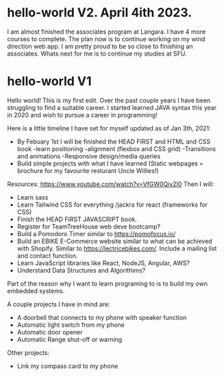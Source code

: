 # hello-world V2. April 4ith 2023.

I am almost finished the associates program at Langara. I have 4 more courses to complete. The plan now is to continue working on my wind direction web app. I am pretty proud to be so close to finishing an associates. Whats next for me is to continue my studies at SFU. 


# hello-world V1

Hello world! This is my first edit. Over the past couple years I have been struggling to find a suitable career. I started learned JAVA syntax this year in 2020 and wish to pursue a career in programming!

Here is a little timeline I have set for myself updated as of Jan 3th, 2021:

- By Febuary 1st I will be finished the HEAD FIRST and HTML and CSS book
  -learn positioning
  -alignment (flexbox and CSS grid)
  -Transitions and animations
  -Responsive design/media queries
- Build simple projects with what I have learned (Static webpages = brochure for my favourite resturant Uncle Willies!)

Resources: https://www.youtube.com/watch?v=VfGW0Qiy2I0
Then I will:
- Learn sass
- Learn Tailwind CSS for everything /jackra for react (frameworks for CSS)
- Finish the HEAD FIRST JAVASCRIPT book.
- Register for TeamTreeHouse web deve bootcamp?
- Build a Pomodoro Timer similar to https://pomofocus.io/
- Build an EBIKE E-Commerce website similar to what can be achieved with Shopify. Similar to https://lectricebikes.com/. Include a mailing list     and contact function.
- Learn JavaScript libraries like React, NodeJS, Angular, AWS?
- Understand Data Structures and Algorithims?

Part of the reason why I want to learn programing to is to build my own embedded systems. 

A couple projects I have in mind are:

- A doorbell that connects to my phone with speaker function
- Automatic light switch from my phone
- Automatic door opener
- Automatic Range shut-off or warning

Other projects:

- Link my compass card to my phone





